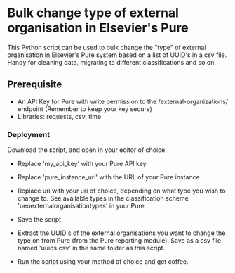 # Bulk change type of external organisation in Elsevier's Pure

This Python script can be used to bulk change the "type" of external organisation in Elsevier's Pure system based on a list of UUID's in a csv file. Handy for cleaning data, migrating to different classifications and so on.

## Prerequisite
- An API Key for Pure with write permission to the /external-organizations/ endpoint (Remember to keep your key secure)
- Libraries: requests, csv, time

### Deployment

Download the script, and open in your editor of choice: 
- Replace 'my_api_key' with your Pure API key.
- Replace 'pure_instance_url' with the URL of your Pure instance.
- Replace uri with your uri of choice, depending on what type you wish to change to. See available types in the classification scheme 'ueoexternalorganisationtypes' in your Pure.
- Save the script. 

- Extract the UUID's of the external organisations you want to change the type on from Pure (from the Pure reporting module). Save as a csv file named 'uuids.csv' in the same folder as this script.
- Run the script using your method of choice and get coffee. 
